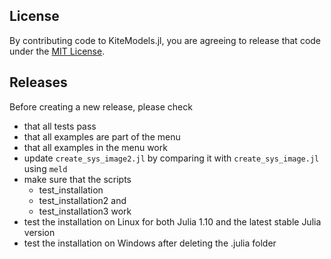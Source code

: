 ## License
By contributing code to KiteModels.jl, you are agreeing to release that code under the [MIT License](https://github.com/ufechner7/KiteModels.jl/blob/main/LICENSE).

## Releases
Before creating a new release, please check
- that all tests pass
- that all examples are part of the menu
- that all examples in the menu work
- update `create_sys_image2.jl` by comparing it with `create_sys_image.jl` using `meld`
- make sure that the scripts
  - test_installation
  - test_installation2 and
  - test_installation3 work
- test the installation on Linux for both Julia 1.10 and the latest stable Julia version
- test the installation on Windows after deleting the .julia folder
